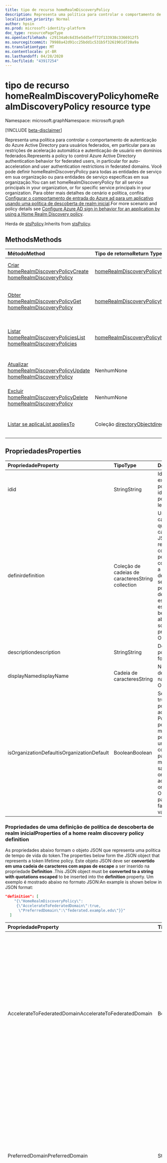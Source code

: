 ```yaml
---
title: tipo de recurso homeRealmDiscoveryPolicy
description: Representa uma política para controlar o comportamento de autenticação do Azure Active Directory para usuários federados.
localization_priority: Normal
author: hpsin
ms.prod: microsoft-identity-platform
doc_type: resourcePageType
ms.openlocfilehash: c29134a0c6d35e5dd5eff72f133938c3366912f5
ms.sourcegitcommit: 79988a42d91cc25bdd1c531b5f3261901d720a9a
ms.translationtype: MT
ms.contentlocale: pt-BR
ms.lasthandoff: 04/28/2020
ms.locfileid: "43917254"
---
```

# <a name="homerealmdiscoverypolicy-resource-type"></a><span data-ttu-id="33349-103">tipo de recurso homeRealmDiscoveryPolicy</span><span class="sxs-lookup"><span data-stu-id="33349-103">homeRealmDiscoveryPolicy resource type</span></span>

<span data-ttu-id="33349-104">Namespace: microsoft.graph</span><span class="sxs-lookup"><span data-stu-id="33349-104">Namespace: microsoft.graph</span></span>

[!INCLUDE [beta-disclaimer](../../includes/beta-disclaimer.md)]

<span data-ttu-id="33349-105">Representa uma política para controlar o comportamento de autenticação do Azure Active Directory para usuários federados, em particular para as restrições de aceleração automática e autenticação de usuário em domínios federados.</span><span class="sxs-lookup"><span data-stu-id="33349-105">Represents a policy to control Azure Active Directory authentication behavior for federated users, in particular for auto-acceleration and user authentication restrictions in federated domains.</span></span> <span data-ttu-id="33349-106">Você pode definir homeRealmDiscoveryPolicy para todas as entidades de serviço em sua organização ou para entidades de serviço específicas em sua organização.</span><span class="sxs-lookup"><span data-stu-id="33349-106">You can set homeRealmDiscoveryPolicy for all service principals in your organization, or for specific service principals in your organization.</span></span>  <span data-ttu-id="33349-107">Para obter mais detalhes de cenário e política, confira [Configurar o comportamento de entrada do Azure ad para um aplicativo usando uma política de descoberta de realm inicial](https://docs.microsoft.com/azure/active-directory/manage-apps/configure-authentication-for-federated-users-portal).</span><span class="sxs-lookup"><span data-stu-id="33349-107">For more scenario and policy details see [Configure Azure AD sign in behavior for an application by using a Home Realm Discovery policy](https://docs.microsoft.com/azure/active-directory/manage-apps/configure-authentication-for-federated-users-portal).</span></span>

<span data-ttu-id="33349-108">Herda de [stsPolicy](stsPolicy.md).</span><span class="sxs-lookup"><span data-stu-id="33349-108">Inherits from [stsPolicy](stsPolicy.md).</span></span>

## <a name="methods"></a><span data-ttu-id="33349-109">Methods</span><span class="sxs-lookup"><span data-stu-id="33349-109">Methods</span></span>

| <span data-ttu-id="33349-110">Método</span><span class="sxs-lookup"><span data-stu-id="33349-110">Method</span></span>       | <span data-ttu-id="33349-111">Tipo de retorno</span><span class="sxs-lookup"><span data-stu-id="33349-111">Return Type</span></span> | <span data-ttu-id="33349-112">Descrição</span><span class="sxs-lookup"><span data-stu-id="33349-112">Description</span></span> |
|:-------------|:------------|:------------|
| [<span data-ttu-id="33349-113">Criar homeRealmDiscoveryPolicy</span><span class="sxs-lookup"><span data-stu-id="33349-113">Create homeRealmDiscoveryPolicy</span></span>](../api/homerealmdiscoverypolicy-post-homerealmdiscoverypolicies.md) | [<span data-ttu-id="33349-114">homeRealmDiscoveryPolicy</span><span class="sxs-lookup"><span data-stu-id="33349-114">homeRealmDiscoveryPolicy</span></span>](homerealmdiscoverypolicy.md) | <span data-ttu-id="33349-115">Criar um objeto homeRealmDiscoveryPolicy.</span><span class="sxs-lookup"><span data-stu-id="33349-115">Create a homeRealmDiscoveryPolicy object.</span></span> |
| [<span data-ttu-id="33349-116">Obter homeRealmDiscoveryPolicy</span><span class="sxs-lookup"><span data-stu-id="33349-116">Get homeRealmDiscoveryPolicy</span></span>](../api/homerealmdiscoverypolicy-get.md) | [<span data-ttu-id="33349-117">homeRealmDiscoveryPolicy</span><span class="sxs-lookup"><span data-stu-id="33349-117">homeRealmDiscoveryPolicy</span></span>](homerealmdiscoverypolicy.md) | <span data-ttu-id="33349-118">Ler propriedades e relações de um objeto homeRealmDiscoveryPolicy.</span><span class="sxs-lookup"><span data-stu-id="33349-118">Read properties and relationships of a homeRealmDiscoveryPolicy object.</span></span> |
| [<span data-ttu-id="33349-119">Listar homeRealmDiscoveryPolicies</span><span class="sxs-lookup"><span data-stu-id="33349-119">List homeRealmDiscoveryPolicies</span></span>](../api/homerealmdiscoverypolicy-list.md) | [<span data-ttu-id="33349-120">homeRealmDiscoveryPolicy</span><span class="sxs-lookup"><span data-stu-id="33349-120">homeRealmDiscoveryPolicy</span></span>](homerealmdiscoverypolicy.md) | <span data-ttu-id="33349-121">Ler propriedades e relações de objetos homeRealmDiscoveryPolicies.</span><span class="sxs-lookup"><span data-stu-id="33349-121">Read properties and relationships of homeRealmDiscoveryPolicies objects.</span></span> |
| [<span data-ttu-id="33349-122">Atualizar homeRealmDiscoveryPolicy</span><span class="sxs-lookup"><span data-stu-id="33349-122">Update homeRealmDiscoveryPolicy</span></span>](../api/homerealmdiscoverypolicy-update.md) | <span data-ttu-id="33349-123">Nenhum</span><span class="sxs-lookup"><span data-stu-id="33349-123">None</span></span> | <span data-ttu-id="33349-124">Atualizar um objeto homeRealmDiscoveryPolicy.</span><span class="sxs-lookup"><span data-stu-id="33349-124">Update a homeRealmDiscoveryPolicy object.</span></span> |
| [<span data-ttu-id="33349-125">Excluir homeRealmDiscoveryPolicy</span><span class="sxs-lookup"><span data-stu-id="33349-125">Delete homeRealmDiscoveryPolicy</span></span>](../api/homerealmdiscoverypolicy-delete.md) | <span data-ttu-id="33349-126">Nenhum</span><span class="sxs-lookup"><span data-stu-id="33349-126">None</span></span> | <span data-ttu-id="33349-127">Excluir um objeto homeRealmDiscoveryPolicy.</span><span class="sxs-lookup"><span data-stu-id="33349-127">Delete a homeRealmDiscoveryPolicy object.</span></span> |
| [<span data-ttu-id="33349-128">Listar se aplica</span><span class="sxs-lookup"><span data-stu-id="33349-128">List appliesTo</span></span>](../api/homerealmdiscoverypolicy-list-appliesto.md) | <span data-ttu-id="33349-129">Coleção [directoryObject](directoryobject.md)</span><span class="sxs-lookup"><span data-stu-id="33349-129">[directoryObject](directoryobject.md) collection</span></span> | <span data-ttu-id="33349-130">Obtenha a lista de directoryObjects à qual essa política foi aplicada.</span><span class="sxs-lookup"><span data-stu-id="33349-130">Get the list of directoryObjects that this policy has been applied to.</span></span> |

## <a name="properties"></a><span data-ttu-id="33349-131">Propriedades</span><span class="sxs-lookup"><span data-stu-id="33349-131">Properties</span></span>

| <span data-ttu-id="33349-132">Propriedade</span><span class="sxs-lookup"><span data-stu-id="33349-132">Property</span></span>     | <span data-ttu-id="33349-133">Tipo</span><span class="sxs-lookup"><span data-stu-id="33349-133">Type</span></span>        | <span data-ttu-id="33349-134">Descrição</span><span class="sxs-lookup"><span data-stu-id="33349-134">Description</span></span> |
|:-------------|:------------|:------------|
|<span data-ttu-id="33349-135">id</span><span class="sxs-lookup"><span data-stu-id="33349-135">id</span></span>|<span data-ttu-id="33349-136">String</span><span class="sxs-lookup"><span data-stu-id="33349-136">String</span></span>| <span data-ttu-id="33349-137">Identificador exclusivo da política.</span><span class="sxs-lookup"><span data-stu-id="33349-137">Unique identifier for this policy.</span></span> <span data-ttu-id="33349-138">Somente leitura.</span><span class="sxs-lookup"><span data-stu-id="33349-138">Read-only.</span></span>|
|<span data-ttu-id="33349-139">definir</span><span class="sxs-lookup"><span data-stu-id="33349-139">definition</span></span>|<span data-ttu-id="33349-140">Coleção de cadeias de caracteres</span><span class="sxs-lookup"><span data-stu-id="33349-140">String collection</span></span>| <span data-ttu-id="33349-141">Uma coleção de cadeia de caracteres que contém uma cadeia de caracteres JSON que define as regras e as configurações da política.</span><span class="sxs-lookup"><span data-stu-id="33349-141">A string collection containing a JSON string that defines the rules and settings for this policy.</span></span> <span data-ttu-id="33349-142">Veja mais detalhes sobre o esquema JSON para esta propriedade.</span><span class="sxs-lookup"><span data-stu-id="33349-142">See below for more details about the JSON schema for this property.</span></span> <span data-ttu-id="33349-143">Obrigatório.</span><span class="sxs-lookup"><span data-stu-id="33349-143">Required.</span></span>|
|<span data-ttu-id="33349-144">description</span><span class="sxs-lookup"><span data-stu-id="33349-144">description</span></span>|<span data-ttu-id="33349-145">String</span><span class="sxs-lookup"><span data-stu-id="33349-145">String</span></span>| <span data-ttu-id="33349-146">Descrição da política.</span><span class="sxs-lookup"><span data-stu-id="33349-146">Description for this policy.</span></span>|
|<span data-ttu-id="33349-147">displayName</span><span class="sxs-lookup"><span data-stu-id="33349-147">displayName</span></span>|<span data-ttu-id="33349-148">Cadeia de caracteres</span><span class="sxs-lookup"><span data-stu-id="33349-148">String</span></span>| <span data-ttu-id="33349-149">Nome para exibição dessa política.</span><span class="sxs-lookup"><span data-stu-id="33349-149">Display name for this policy.</span></span> <span data-ttu-id="33349-150">Obrigatório.</span><span class="sxs-lookup"><span data-stu-id="33349-150">Required.</span></span>|
|<span data-ttu-id="33349-151">isOrganizationDefault</span><span class="sxs-lookup"><span data-stu-id="33349-151">isOrganizationDefault</span></span>|<span data-ttu-id="33349-152">Boolean</span><span class="sxs-lookup"><span data-stu-id="33349-152">Boolean</span></span>|<span data-ttu-id="33349-153">Se definido como true, ativa esta política.</span><span class="sxs-lookup"><span data-stu-id="33349-153">If set to true, activates this policy.</span></span> <span data-ttu-id="33349-154">Pode haver muitas políticas para o mesmo tipo de política, mas apenas uma pode ser ativada como a organização padrão.</span><span class="sxs-lookup"><span data-stu-id="33349-154">There can be many policies for the same policy type, but only one can be activated as the organization default.</span></span> <span data-ttu-id="33349-155">Opcional, o valor padrão é false.</span><span class="sxs-lookup"><span data-stu-id="33349-155">Optional, default value is false.</span></span>|


### <a name="properties-of-a-home-realm-discovery-policy-definition"></a><span data-ttu-id="33349-156">Propriedades de uma definição de política de descoberta de realm inicial</span><span class="sxs-lookup"><span data-stu-id="33349-156">Properties of a home realm discovery policy definition</span></span>
<span data-ttu-id="33349-157">As propriedades abaixo formam o objeto JSON que representa uma política de tempo de vida do token.</span><span class="sxs-lookup"><span data-stu-id="33349-157">The properties below form the JSON object that represents a token lifetime policy.</span></span> <span data-ttu-id="33349-158">Este objeto JSON deve ser **convertido em uma cadeia de caracteres com aspas de escape** a ser inserido na propriedade **Definition** .</span><span class="sxs-lookup"><span data-stu-id="33349-158">This JSON object must be **converted to a string with quotations escaped** to be inserted into the **definition** property.</span></span> <span data-ttu-id="33349-159">Um exemplo é mostrado abaixo no formato JSON:</span><span class="sxs-lookup"><span data-stu-id="33349-159">An example is shown below in JSON format:</span></span>

<!-- {
  "blockType": "ignored"
}-->
``` json
"definition": [
    "{\"HomeRealmDiscoveryPolicy\":
     {\"AccelerateToFederatedDomain\":true,
      \"PreferredDomain\":\"federated.example.edu\"}}"
  ]
```

| <span data-ttu-id="33349-160">Propriedade</span><span class="sxs-lookup"><span data-stu-id="33349-160">Property</span></span>     | <span data-ttu-id="33349-161">Tipo</span><span class="sxs-lookup"><span data-stu-id="33349-161">Type</span></span>   |<span data-ttu-id="33349-162">Descrição</span><span class="sxs-lookup"><span data-stu-id="33349-162">Description</span></span>| 
|:---------------|:--------|:----------|
|<span data-ttu-id="33349-163">AccelerateToFederatedDomain</span><span class="sxs-lookup"><span data-stu-id="33349-163">AccelerateToFederatedDomain</span></span>|<span data-ttu-id="33349-164">Boolean</span><span class="sxs-lookup"><span data-stu-id="33349-164">Boolean</span></span>| <span data-ttu-id="33349-165">Defina como `true` para aceleração automática (bypass da descoberta de realm inicial).</span><span class="sxs-lookup"><span data-stu-id="33349-165">Set to `true` for auto-acceleration (bypass home realm discovery).</span></span> <span data-ttu-id="33349-166">Se `true` e houver apenas um domínio verificado e federado no locatário, os usuários serão levados diretamente para o provedor de identidade federada (como ADFS) para entrar.</span><span class="sxs-lookup"><span data-stu-id="33349-166">If `true` and there is only one verified and federated domain in the tenant, then users will be taken straight to the federated identity provider (such as ADFS) for sign in.</span></span> <span data-ttu-id="33349-167">Se `true` houver mais de um domínio verificado no locatário, **PreferredDomain** deverá ser especificado.</span><span class="sxs-lookup"><span data-stu-id="33349-167">If `true` and there is more than one verified domain in the tenant, **PreferredDomain** must be specified.</span></span> <span data-ttu-id="33349-168">Opcional.</span><span class="sxs-lookup"><span data-stu-id="33349-168">Optional.</span></span>|
|<span data-ttu-id="33349-169">PreferredDomain</span><span class="sxs-lookup"><span data-stu-id="33349-169">PreferredDomain</span></span>|<span data-ttu-id="33349-170">String</span><span class="sxs-lookup"><span data-stu-id="33349-170">String</span></span>| <span data-ttu-id="33349-171">Especifica um domínio para o qual acelerar o logon.</span><span class="sxs-lookup"><span data-stu-id="33349-171">Specifies a domain to accelerate sign-in to.</span></span> <span data-ttu-id="33349-172">Ele pode ser omitido se o locatário tiver apenas um domínio federado.</span><span class="sxs-lookup"><span data-stu-id="33349-172">It can be omitted if the tenant has only one federated domain.</span></span> <span data-ttu-id="33349-173">Se for omitido e houver mais de um domínio federado verificado, essa política não terá efeito.</span><span class="sxs-lookup"><span data-stu-id="33349-173">If it is omitted, and there is more than one verified federated domain, this policy has no effect.</span></span> <span data-ttu-id="33349-174">Obrigatório se **AccelerateToFederatedDomain** for `true`.</span><span class="sxs-lookup"><span data-stu-id="33349-174">Required if **AccelerateToFederatedDomain** is `true`.</span></span>|
|<span data-ttu-id="33349-175">AllowCloudPasswordValidation</span><span class="sxs-lookup"><span data-stu-id="33349-175">AllowCloudPasswordValidation</span></span>|<span data-ttu-id="33349-176">Boolean</span><span class="sxs-lookup"><span data-stu-id="33349-176">Boolean</span></span>| <span data-ttu-id="33349-177">Defina como `true` para permitir que um aplicativo autentique um usuário federado, apresentando credenciais de nome de usuário/senha diretamente para o ponto de extremidade de token do Azure Active Directory.</span><span class="sxs-lookup"><span data-stu-id="33349-177">Set to `true` to allow an application to authenticate a federated user by presenting username/password credentials directly to the Azure Active Directory token endpoint.</span></span> <span data-ttu-id="33349-178">Funcionará somente se a sincronização de hash de senha estiver habilitada.</span><span class="sxs-lookup"><span data-stu-id="33349-178">Only works if Password Hash Sync is enabled.</span></span> <span data-ttu-id="33349-179">Opcional.</span><span class="sxs-lookup"><span data-stu-id="33349-179">Optional.</span></span>|

## <a name="relationships"></a><span data-ttu-id="33349-180">Relações</span><span class="sxs-lookup"><span data-stu-id="33349-180">Relationships</span></span>

| <span data-ttu-id="33349-181">Relação</span><span class="sxs-lookup"><span data-stu-id="33349-181">Relationship</span></span> | <span data-ttu-id="33349-182">Tipo</span><span class="sxs-lookup"><span data-stu-id="33349-182">Type</span></span>        | <span data-ttu-id="33349-183">Descrição</span><span class="sxs-lookup"><span data-stu-id="33349-183">Description</span></span> |
|:-------------|:------------|:------------|
|<span data-ttu-id="33349-184">appliesTo</span><span class="sxs-lookup"><span data-stu-id="33349-184">appliesTo</span></span>|<span data-ttu-id="33349-185">Coleção [directoryObject](directoryobject.md)</span><span class="sxs-lookup"><span data-stu-id="33349-185">[directoryObject](directoryobject.md) collection</span></span>| <span data-ttu-id="33349-186">A coleção [directoryobject](directoryObject.md) à qual essa política foi aplicada.</span><span class="sxs-lookup"><span data-stu-id="33349-186">The [directoryObject](directoryObject.md) collection that this policy has been applied to.</span></span> <span data-ttu-id="33349-187">Somente leitura.</span><span class="sxs-lookup"><span data-stu-id="33349-187">Read-only.</span></span>|

## <a name="json-representation"></a><span data-ttu-id="33349-188">Representação JSON</span><span class="sxs-lookup"><span data-stu-id="33349-188">JSON representation</span></span>

<span data-ttu-id="33349-189">Veja a seguir uma representação JSON do recurso.</span><span class="sxs-lookup"><span data-stu-id="33349-189">The following is a JSON representation of the resource.</span></span>

<!-- {
  "blockType": "resource",
  "optionalProperties": [

  ],
  "@odata.type": "microsoft.graph.homeRealmDiscoveryPolicy",
  "baseType": "",
  "keyProperty": "id"
}-->

```json
{
  "definition": ["String"],
  "description": "String",
  "displayName": "String",
  "id": "String (identifier)",
  "isOrganizationDefault": true,
}
```

<!-- uuid: 16cd6b66-4b1a-43a1-adaf-3a886856ed98
2019-02-04 14:57:30 UTC -->
<!-- {
  "type": "#page.annotation",
  "description": "homeRealmDiscoveryPolicy resource",
  "keywords": "",
  "section": "documentation",
  "tocPath": ""
}-->